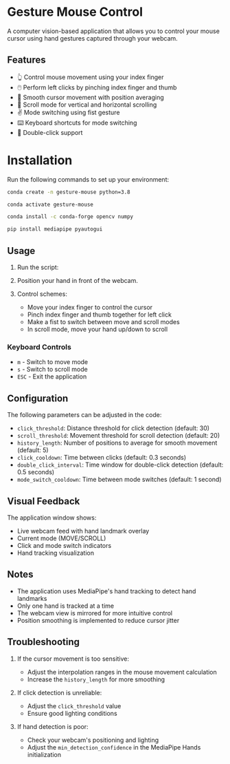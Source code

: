 # Gesture Mouse Control

A computer vision-based application that allows you to control your mouse cursor using hand gestures captured through your webcam.

## Features

- 👆 Control mouse movement using your index finger
- 🖱️ Perform left clicks by pinching index finger and thumb
- 💫 Smooth cursor movement with position averaging
- 📜 Scroll mode for vertical and horizontal scrolling
- ✌️ Mode switching using fist gesture
- ⌨️ Keyboard shortcuts for mode switching
- 🔄 Double-click support



# Installation

Run the following commands to set up your environment:

```bash
conda create -n gesture-mouse python=3.8
```

```bash
conda activate gesture-mouse
```

```bash
conda install -c conda-forge opencv numpy
```

```bash
pip install mediapipe pyautogui
```
## Usage

1. Run the script:

2. Position your hand in front of the webcam.

3. Control schemes:
   - Move your index finger to control the cursor
   - Pinch index finger and thumb together for left click
   - Make a fist to switch between move and scroll modes
   - In scroll mode, move your hand up/down to scroll

### Keyboard Controls

- `m` - Switch to move mode
- `s` - Switch to scroll mode
- `ESC` - Exit the application

## Configuration

The following parameters can be adjusted in the code:

- `click_threshold`: Distance threshold for click detection (default: 30)
- `scroll_threshold`: Movement threshold for scroll detection (default: 20)
- `history_length`: Number of positions to average for smooth movement (default: 5)
- `click_cooldown`: Time between clicks (default: 0.3 seconds)
- `double_click_interval`: Time window for double-click detection (default: 0.5 seconds)
- `mode_switch_cooldown`: Time between mode switches (default: 1 second)

## Visual Feedback

The application window shows:
- Live webcam feed with hand landmark overlay
- Current mode (MOVE/SCROLL)
- Click and mode switch indicators
- Hand tracking visualization

## Notes

- The application uses MediaPipe's hand tracking to detect hand landmarks
- Only one hand is tracked at a time
- The webcam view is mirrored for more intuitive control
- Position smoothing is implemented to reduce cursor jitter


## Troubleshooting

1. If the cursor movement is too sensitive:
   - Adjust the interpolation ranges in the mouse movement calculation
   - Increase the `history_length` for more smoothing

2. If click detection is unreliable:
   - Adjust the `click_threshold` value
   - Ensure good lighting conditions

3. If hand detection is poor:
   - Check your webcam's positioning and lighting
   - Adjust the `min_detection_confidence` in the MediaPipe Hands initialization

